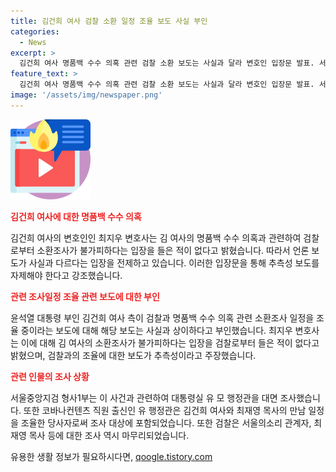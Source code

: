 ```yaml
---
title: 김건희 여사 검찰 소환 일정 조율 보도 사실 부인
categories:
  - News
excerpt: >
  김건희 여사 명품백 수수 의혹 관련 검찰 소환 보도는 사실과 달라 변호인 입장문 발표. 서울중앙지검은 대통령실과 소환 조율 부인. 형사1부는 대통령실 유 모 행정관과 대면 조사, 검찰은 서울의소리 관계자, 최재영 목사 등 조사 마무리. 최 목사는 김 여사에게 스토킹 혐의로 피고발인 조사 진행 중.
feature_text: >
  김건희 여사 명품백 수수 의혹 관련 검찰 소환 보도는 사실과 달라 변호인 입장문 발표. 서울중앙지검은 대통령실과 소환 조율 부인. 형사1부는 대통령실 유 모 행정관과 대면 조사, 검찰은 서울의소리 관계자, 최재영 목사 등 조사 마무리. 최 목사는 김 여사에게 스토킹 혐의로 피고발인 조사 진행 중.
image: '/assets/img/newspaper.png'
---
```


<p><img src="/assets/img/news.png" alt="rentncar 속보" /></p>

<p><b><span style="color: #ee2323;">김건희 여사에 대한 명품백 수수 의혹</span></b>
<br></p>

<p data-ke-size="size16">김건희 여사의 변호인인 최지우 변호사는 김 여사의 명품백 수수 의혹과 관련하여 검찰로부터 소환조사가 불가피하다는 입장을 들은 적이 없다고 밝혔습니다. 따라서 언론 보도가 사실과 다르다는 입장을 전제하고 있습니다. 이러한 입장문을 통해 추측성 보도를 자제해야 한다고 강조했습니다.</p>

<p><b><span style="color: #ee2323;">관련 조사일정 조율 관련 보도에 대한 부인</span></b>
<br></p>

<p data-ke-size="size16">윤석열 대통령 부인 김건희 여사 측이 검찰과 명품백 수수 의혹 관련 소환조사 일정을 조율 중이라는 보도에 대해 해당 보도는 사실과 상이하다고 부인했습니다. 최지우 변호사는 이에 대해 김 여사의 소환조사가 불가피하다는 입장을 검찰로부터 들은 적이 없다고 밝혔으며, 검찰과의 조율에 대한 보도가 추측성이라고 주장했습니다.</p>

<p><b><span style="color: #ee2323;">관련 인물의 조사 상황</span></b>
<br></p>

<p data-ke-size="size16">서울중앙지검 형사1부는 이 사건과 관련하여 대통령실 유 모 행정관을 대면 조사했습니다. 또한 코바나컨텐츠 직원 출신인 유 행정관은 김건희 여사와 최재영 목사의 만남 일정을 조율한 당사자로써 조사 대상에 포함되었습니다. 또한 검찰은 서울의소리 관계자, 최재영 목사 등에 대한 조사 역시 마무리되었습니다.</p>
유용한 생활 정보가 필요하시다면, <a href="https://qoogle.tistory.com" rel="dofollow">qoogle.tistory.com</a>


